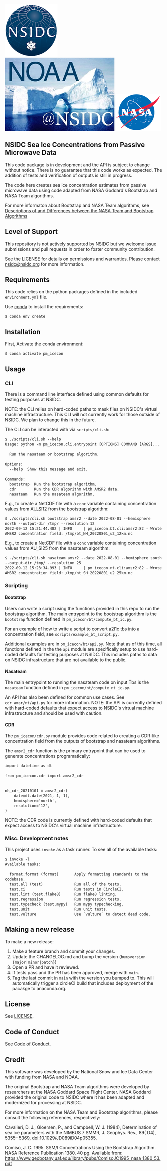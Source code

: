 ![NSIDC logo](/images/NSIDC_logo_2018_poster-1.png)
![NOAA logo](/images/noaa_at_nsidc.jpg)
![NASA logo](/images/nasa_color-1.gif)

NSIDC Sea Ice Concentrations from Passive Microwave Data
---

This code package is in development and the API is subject to change without
notice. There is no guarantee that this code works as expected. The addition of
tests and verification of outputs is still in progress.

The code here creates sea ice concentration estimates from passive microwave
data using code adapted from NASA Goddard's Bootstrap and NASA Team algorithms.

For more informaton about Bootstrap and NASA Team algorithms, see [Descriptions
of and Differences between the NASA Team and Bootstrap
Algorithms](https://nsidc.org/data/user-resources/help-center/descriptions-and-differences-between-nasa-team-and-bootstrap)


## Level of Support

This repository is not actively supported by NSIDC but we welcome issue
submissions and pull requests in order to foster community contribution.

See the [LICENSE](LICENSE) for details on permissions and warranties. Please
contact nsidc@nsidc.org for more information.

## Requirements

This code relies on the python packages defined in the included
`environment.yml` file.

Use [conda](https://docs.conda.io/en/latest/) to install the requirements:

```
$ conda env create
```

## Installation

First, Activate the conda environment:

```
$ conda activate pm_icecon
```

## Usage

### CLI

There is a command line interface defined using common defaults for testing
purposes at NSIDC.

NOTE: the CLI relies on hard-coded paths to mask files on NSIDC's virtual
machine infrastructure. This CLI will not currently work for those outside of
NSIDC. We plan to change this in the future.

The CLI can be interacted with via `scripts/cli.sh`:

```
$ ./scripts/cli.sh --help
Usage: python -m pm_icecon.cli.entrypoint [OPTIONS] COMMAND [ARGS]...

  Run the nasateam or bootstrap algorithm.

Options:
  --help  Show this message and exit.

Commands:
  bootstrap  Run the bootstrap algorithm.
  cdr        Run the CDR algorithm with AMSR2 data.
  nasateam   Run the nasateam algorithm.
```

E.g., to create a NetCDF file with a `conc` variable containing concentration
values from AU_SI12 from the bootstrap algorithm:

```
$ ./scripts/cli.sh bootstrap amsr2 --date 2022-08-01 --hemisphere north --output-dir /tmp/ --resolution 12
2022-09-12 15:21:44.482 | INFO     | pm_icecon.bt.cli:amsr2:82 - Wrote AMSR2 concentration field: /tmp/bt_NH_20220801_u2_12km.nc
```

E.g., to create a NetCDF file with a `conc` variable containing concentration
values from AU_SI25 from the nasateam algorithm:

```
$ ./scripts/cli.sh nasateam amsr2 --date 2022-08-01 --hemisphere south --output-dir /tmp/ --resolution 25
2022-09-12 15:23:34.993 | INFO     | pm_icecon.nt.cli:amsr2:82 - Wrote AMSR2 concentration field: /tmp/nt_SH_20220801_u2_25km.nc
```

### Scripting
#### Bootstrap


Users can write a script using the functions provided in this repo to run the
bootstrap algorithm. The main entrypoint to the bootstrap algorithm is the
`bootstrap` function defined in `pm_icecon/bt/compute_bt_ic.py`.

For an example of how to write a script to convert a2l1c tbs into a
concentration field, see `scripts/example_bt_script.py`.

Additional examples are in `pm_icecon/bt/api.py`. Note that as of this time, all
functions defined in the the `api` module are specifically setup to use
hard-coded defaults for testing purposes at NSIDC. This includes paths to data
on NSIDC infrastructure that are not available to the public.


#### Nasateam

The main entrypoint to running the nasateam code on input Tbs is the `nasateam`
function defined in `pm_icecon/nt/compute_nt_ic.py`.

An API has also been defined for common use cases. See `cdr_amsr/nt/api.py` for
more information. NOTE: the API is currently defined with hard-coded defaults
that expect access to NSIDC's virtual machine infrastructure and should be used
with caution.


#### CDR

The `pm_icecon/cdr.py` module provides code related to creating a CDR-like
concentration field from the outputs of bootstrap and nasateam algorithms.

The `amsr2_cdr` function is the primary entrypoint that can be used to generate
concentrations programatically:

```
import datetime as dt

from pm_icecon.cdr import amsr2_cdr


nh_cdr_20210101 = amsr2_cdr(
    date=dt.date(2021, 1, 1),
    hemisphere='north',
    resolution='12',
)
```

NOTE: the CDR code is currently defined with hard-coded defaults that expect
access to NSIDC's virtual machine infrastructure.

### Misc. Development notes

This project uses `invoke` as a task runner. To see all of the available tasks:

```
$ invoke -l
Available tasks:

  format.format (format)       Apply formatting standards to the codebase.
  test.all (test)              Run all of the tests.
  test.ci                      Run tests in CircleCI.
  test.lint (test.flake8)      Run flake8 linting.
  test.regression              Run regression tests.
  test.typecheck (test.mypy)   Run mypy typechecking.
  test.unit                    Run unit tests.
  test.vulture                 Use `vulture` to detect dead code.
```


## Making a new release

To make a new release:

1. Make a feature branch and commit your changes.
2. Update the CHANGELOG.md and bump the version (`bumpversion {major|minor|patch}`)
3. Open a PR and have it reviewed.
4. If tests pass and the PR has been approved, merge with `main`.
5. Tag the last commit in `main` with the version you bumped to. This will
   automatically trigger a circleCI build that includes deployment of the
   pacakge to anaconda.org.


## License

See [LICENSE](LICENSE).

## Code of Conduct

See [Code of Conduct](CODE_OF_CONDUCT.md).

## Credit

This software was developed by the National Snow and Ice Data Center with
funding from NASA and NOAA.

The original Bootstrap and NASA Team algorithms were developed by researchers at
the NASA Goddard Space Flight Center. NASA Goddard provided the original code to
NSIDC where it has been adapted and modernized for processing at NSIDC.

For more information on the NASA Team and Bootstrap algorithms, please consult
the following references, respectively:

Cavalieri, D. J., Gloersen, P., and Campbell, W. J. (1984), Determination of sea ice parameters with the NIMBUS 7 SMMR, J. Geophys. Res., 89( D4), 5355– 5369, doi:10.1029/JD089iD04p05355. 

Comiso, J. C. 1995. SSM/I Concentrations Using the Bootstrap Algorithm. NASA Reference Publication 1380. 40 pg. Available from: https://www.geobotany.uaf.edu/library/pubs/ComisoJC1995_nasa_1380_53.pdf
